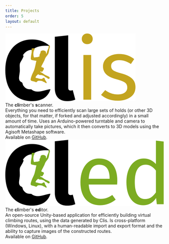 ```yaml
---
title: Projects
order: 5
layout: default
---
```


<!-- REFACTOR THIS TO FUNCTIONS! -->
<div class="mx-auto space-y-10">
	<div class="flex-1 space-y-5">
		<div class="grid place-items-center space-y-2">
			<img class="h-12 drop-shadow-md" src="/assets/images/clis.svg">
			<div class="text-xl">The <strong>cli</strong>mber's <strong>s</strong>canner.</div>
		</div>
		<div class="hyphenate">
			Everything you need to efficiently scan large sets of holds (or other 3D objects, for that matter, if forked and adjusted accordingly) in a small amount of time. Uses an Arduino-powered turntable and camera to automatically take pictures, which it then converts to 3D models using the Agisoft Metashape software.
		</div>
		<div class="hyphenate">
			Available on <a class="underline decoration-wavy decoration-sky-600" href="https://github.com/Climber-Apps/Clis">GitHub</a>.
		</div>
	</div>
	<div class="flex-1 space-y-5">
		<div class="grid place-items-center space-y-2">
			<img class="h-12 drop-shadow-md" src="/assets/images/cled.svg">
			<div class="text-xl">The <strong>cl</strong>imber's <strong>ed</strong>itor.</div>
		</div>
		<div class="text-justify hyphenate">
			An open-source Unity-based application for efficiently building virtual climbing routes, using the data generated by Clis. Is cross-platform (Windows, Linux), with a human-readable import and export format and the ability to capture images of the constructed routes.
		</div>
		<div class="text-justify hyphenate">
			Available on <a class="underline decoration-wavy decoration-sky-600" href="https://github.com/Climber-Apps/Cled">GitHub</a>.
		</div>
	</div>
</div>
